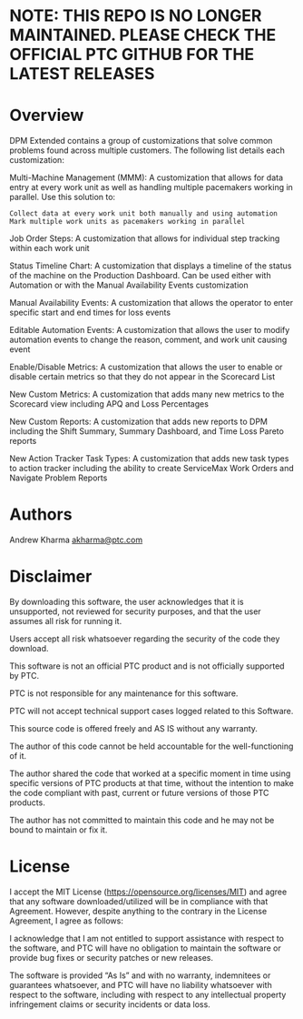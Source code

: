 # NOTE: THIS REPO IS NO LONGER MAINTAINED. PLEASE CHECK THE OFFICIAL PTC GITHUB FOR THE LATEST RELEASES

# Overview 
DPM Extended contains a group of customizations that solve common problems found across multiple customers. The following list details each customization:

Multi-Machine Management (MMM): A customization that allows for data entry at every work unit as well as handling multiple pacemakers working in parallel. Use this solution to:

    Collect data at every work unit both manually and using automation
    Mark multiple work units as pacemakers working in parallel

Job Order Steps: A customization that allows for individual step tracking within each work unit

Status Timeline Chart: A customization that displays a timeline of the status of the machine on the Production Dashboard. Can be used either with Automation or with the Manual Availability Events customization

Manual Availability Events: A customization that allows the operator to enter specific start and end times for loss events

Editable Automation Events: A customization that allows the user to modify automation events to change the reason, comment, and work unit causing event

Enable/Disable Metrics: A customization that allows the user to enable or disable certain metrics so that they do not appear in the Scorecard List

New Custom Metrics: A customization that adds many new metrics to the Scorecard view including APQ and Loss Percentages

New Custom Reports: A customization that adds new reports to DPM including the Shift Summary, Summary Dashboard, and Time Loss Pareto reports

New Action Tracker Task Types: A customization that adds new task types to action tracker including the ability to create ServiceMax Work Orders and Navigate Problem Reports



# Authors
Andrew Kharma <akharma@ptc.com>

# Disclaimer
By downloading this software, the user acknowledges that it is unsupported, not reviewed for security purposes, and that the user assumes all risk for running it.

Users accept all risk whatsoever regarding the security of the code they download.

This software is not an official PTC product and is not officially supported by PTC.

PTC is not responsible for any maintenance for this software.

PTC will not accept technical support cases logged related to this Software.

This source code is offered freely and AS IS without any warranty.

The author of this code cannot be held accountable for the well-functioning of it.

The author shared the code that worked at a specific moment in time using specific versions of PTC products at that time, without the intention to make the code compliant with past, current or future versions of those PTC products.

The author has not committed to maintain this code and he may not be bound to maintain or fix it.

# License
I accept the MIT License (https://opensource.org/licenses/MIT) and agree that any software downloaded/utilized will be in compliance with that Agreement. However, despite anything to the contrary in the License Agreement, I agree as follows:

I acknowledge that I am not entitled to support assistance with respect to the software, and PTC will have no obligation to maintain the software or provide bug fixes or security patches or new releases.

The software is provided “As Is” and with no warranty, indemnitees or guarantees whatsoever, and PTC will have no liability whatsoever with respect to the software, including with respect to any intellectual property infringement claims or security incidents or data loss.

